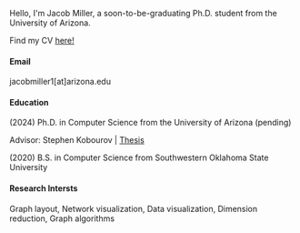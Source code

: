 
Hello, I'm Jacob Miller, a soon-to-be-graduating Ph.D. student from the University of Arizona. 

Find my CV <a href="https://jacoblmiller.github.io/homemage/miller_cv.pdf">here!</a>

#### Email
jacobmiller1[at]arizona.edu

#### Education
(2024) Ph.D. in Computer Science from the University of Arizona (pending)

Advisor: Stephen Kobourov | <a href="https://jacoblmiller.github.io/homepage/Miller_thesis_draft.pdf">Thesis</a>

(2020) B.S. in Computer Science from Southwestern Oklahoma State University

#### Research Intersts
Graph layout, Network visualization, Data visualization, Dimension reduction, Graph algorithms